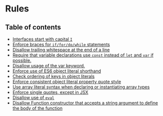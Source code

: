 # Rules

## Table of contents

- [Interfaces start with capital `I`]()
- [Enforce braces for `if/for/do/while` statements]()
- [Disallow trailing whitespace at the end of a line]()
- [Require that variable declarations use `const` instead of `let` and `var` if possible.]()
- [Disallow usage of the var keyword.]()
- [Enforce use of ES6 object literal shorthand]()
- [Check ordering of keys in object literals]()
- [Enforce consistent object literal property quote style]()
- [Use array literal syntax when declaring or instantiating array types]()
- [Enforce single quotes, except in JSX]()
- [Disallow use of `eval`]()
- [Disallow Function constructor that accepts a string argument to define the body of the function]()

